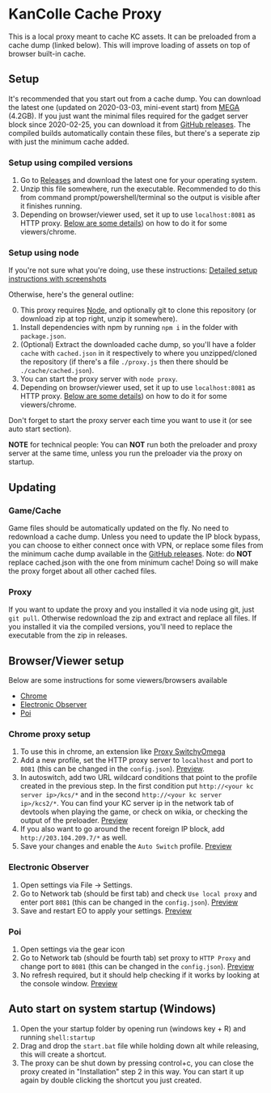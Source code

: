 KanColle Cache Proxy
=======
This is a local proxy meant to cache KC assets. It can be preloaded from a cache dump (linked below). This will improve loading of assets on top of browser built-in cache.

## Setup
It's recommended that you start out from a cache dump. You can download the latest one (updated on 2020-03-03, mini-event start) from [MEGA](https://mega.nz/#!ZbBwDAwR!um_vv_DL1TzFZgnO0ANhsZpEl4e67FcRCGoOf25y8pA) (4.2GB). If you just want the minimal files required for the gadget server block since 2020-02-25, you can download it from [GitHub releases](https://github.com/Tibowl/KCCacheProxy/releases). The compiled builds automatically contain these files, but there's a seperate zip with just the minimum cache added.

### Setup using compiled versions
1. Go to [Releases](https://github.com/Tibowl/KCCacheProxy/releases) and download the latest one for your operating system.
2. Unzip this file somewhere, run the executable. Recommended to do this from command prompt/powershell/terminal so the output is visible after it finishes running.
3. Depending on browser/viewer used, set it up to use `localhost:8081` as HTTP proxy. [Below are some details](#browserviewer-setup)) on how to do it for some viewers/chrome.

### Setup using node
If you're not sure what you're doing, use these instructions: [Detailed setup instructions with screenshots](https://github.com/planetarian/KCDocumentation/blob/master/KCCacheProxy.md)

Otherwise, here's the general outline:

0. This proxy requires [Node](https://nodejs.org/en/), and optionally git to clone this repository (or download zip at top right, unzip it somewhere).
1. Install dependencies with npm by running `npm i` in the folder with `package.json`. 
2. (Optional) Extract the downloaded cache dump, so you'll have a folder `cache` with `cached.json` in it respectively to where you unzipped/cloned the repository (if there's a file `./proxy.js` then there should be `./cache/cached.json`).
3. You can start the proxy server with `node proxy`. 
4. Depending on browser/viewer used, set it up to use `localhost:8081` as HTTP proxy. [Below are some details](#browserviewer-setup)) on how to do it for some viewers/chrome.

Don't forget to start the proxy server each time you want to use it (or see auto start section).

**NOTE** for technical people: You can **NOT** run both the preloader and proxy server at the same time, unless you run the preloader via the proxy on startup.

## Updating
### Game/Cache
Game files should be automatically updated on the fly. No need to redownload a cache dump. Unless you need to update the IP block bypass, you can choose to either connect once with VPN, or replace some files from the minimum cache dump available in the [GitHub releases](https://github.com/Tibowl/KCCacheProxy/releases). Note: do **NOT** replace cached.json with the one from minimum cache! Doing so will make the proxy forget about all other cached files.

### Proxy
If you want to update the proxy and you installed it via node using git, just `git pull`. Otherwise redownload the zip and extract and replace all files. If you installed it via the compiled versions, you'll need to replace the executable from the zip in releases.

## Browser/Viewer setup

Below are some instructions for some viewers/browsers available
- [Chrome](#chrome-proxy-setup)
- [Electronic Observer](#electronic-observer)
- [Poi](#poi)

### Chrome proxy setup
1. To use this in chrome, an extension like [Proxy SwitchyOmega](https://chrome.google.com/webstore/detail/proxy-switchyomega/padekgcemlokbadohgkifijomclgjgif)
2. Add a new profile, set the HTTP proxy server to `localhost` and port to `8081` (this can be changed in the `config.json`). [Preview](https://i.imgur.com/w6wHZeM.png).
3. In autoswitch, add two URL wildcard conditions that point to the profile created in the previous step. In the first condition put `http://<your kc server ip>/kcs/*` and in the second `http://<your kc server ip>/kcs2/*`. You can find your KC server ip in the network tab of devtools when playing the game, or check on wikia, or checking the output of the preloader. [Preview](https://i.imgur.com/cwBrda5.png)
4. If you also want to go around the recent foreign IP block, add `http://203.104.209.7/*` as well.
5. Save your changes and enable the `Auto Switch` profile. [Preview](https://i.imgur.com/Z32Ga5J.png)

### Electronic Observer
1. Open settings via File -> Settings.
2. Go to Network tab (should be first tab) and check `Use local proxy` and enter port `8081` (this can be changed in the `config.json`). [Preview](https://i.imgur.com/MplOchT.png)
3. Save and restart EO to apply your settings. [Preview](https://i.imgur.com/Fa7uyVJ.png)

### Poi
1. Open settings via the gear icon
2. Go to Network tab (should be fourth tab) set proxy to `HTTP Proxy` and change port to `8081` (this can be changed in the `config.json`). [Preview](https://i.imgur.com/jwOI0F4.png)
3. No refresh required, but it should help checking if it works by looking at the console window. [Preview](https://i.imgur.com/8HLMkB6.png)

## Auto start on system startup (Windows)
1. Open the your startup folder by opening run (windows key + R) and running `shell:startup`
2. Drag and drop the `start.bat` file while holding down alt while releasing, this will create a shortcut.
3. The proxy can be shut down by pressing control+c, you can close the proxy created in "Installation" step 2 in this way. You can start it up again by double clicking the shortcut you just created.
